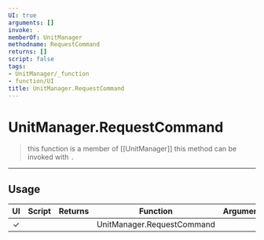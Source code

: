 ```yaml
---
UI: true
arguments: []
invoke: .
memberOf: UnitManager
methodname: RequestCommand
returns: []
script: false
tags:
- UnitManager/_function
- function/UI
title: UnitManager.RequestCommand
---
```

# UnitManager.RequestCommand
> this function is a member of [[UnitManager]]
> this method can be invoked with `.`
-----
## Usage
|  UI | Script | Returns | Function | Arguments |
|:---:|:------:|-------:|:--------:|:---------|
|✓| ||UnitManager.RequestCommand||
